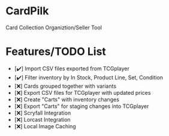 # CardPilk
 Card Collection Organiztion/Seller Tool

# Features/TODO List

+ [✔️] Import CSV files exported from TCGplayer
+ [✔️] Filter inventory by In Stock, Product Line, Set, Condition
+ [❌] Cards grouped together with variants
+ [❌] Export CSV files for TCGplayer with updated prices
+ [❌] Create "Carts" with inventory changes
+ [❌] Export "Carts" for staging changes into TCGplayer
+ [❌] Scryfall Integration
+ [❌] Lorcast Integration
+ [❌] Local Image Caching